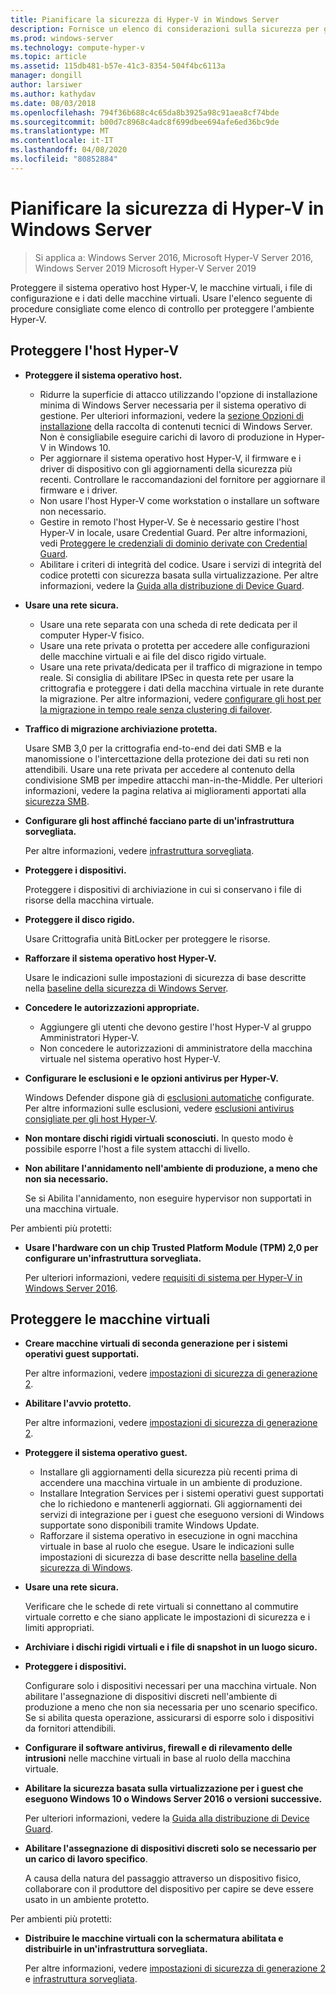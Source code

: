 ```yaml
---
title: Pianificare la sicurezza di Hyper-V in Windows Server
description: Fornisce un elenco di considerazioni sulla sicurezza per gli host Hyper-v e le macchine virtuali
ms.prod: windows-server
ms.technology: compute-hyper-v
ms.topic: article
ms.assetid: 115db481-b57e-41c3-8354-504f4bc6113a
manager: dongill
author: larsiwer
ms.author: kathydav
ms.date: 08/03/2018
ms.openlocfilehash: 794f36b688c4c65da8b3925a98c91aea8cf74bde
ms.sourcegitcommit: b00d7c8968c4adc8f699dbee694afe6ed36bc9de
ms.translationtype: MT
ms.contentlocale: it-IT
ms.lasthandoff: 04/08/2020
ms.locfileid: "80852884"
---
```

# <a name="plan-for-hyper-v-security-in-windows-server"></a>Pianificare la sicurezza di Hyper-V in Windows Server

>Si applica a: Windows Server 2016, Microsoft Hyper-V Server 2016, Windows Server 2019 Microsoft Hyper-V Server 2019

Proteggere il sistema operativo host Hyper-V, le macchine virtuali, i file di configurazione e i dati delle macchine virtuali. Usare l'elenco seguente di procedure consigliate come elenco di controllo per proteggere l'ambiente Hyper-V.

## <a name="secure-the-hyper-v-host"></a>Proteggere l'host Hyper-V
- **Proteggere il sistema operativo host.**
    - Ridurre la superficie di attacco utilizzando l'opzione di installazione minima di Windows Server necessaria per il sistema operativo di gestione. Per ulteriori informazioni, vedere la [sezione Opzioni di installazione](/windows-server/windows-server#installation-options) della raccolta di contenuti tecnici di Windows Server. Non è consigliabile eseguire carichi di lavoro di produzione in Hyper-V in Windows 10.
    - Per aggiornare il sistema operativo host Hyper-V, il firmware e i driver di dispositivo con gli aggiornamenti della sicurezza più recenti. Controllare le raccomandazioni del fornitore per aggiornare il firmware e i driver.
    - Non usare l'host Hyper-V come workstation o installare un software non necessario.
    - Gestire in remoto l'host Hyper-V. Se è necessario gestire l'host Hyper-V in locale, usare Credential Guard. Per altre informazioni, vedi [Proteggere le credenziali di dominio derivate con Credential Guard](https://docs.microsoft.com/windows/access-protection/credential-guard/credential-guard).
    - Abilitare i criteri di integrità del codice. Usare i servizi di integrità del codice protetti con sicurezza basata sulla virtualizzazione. Per altre informazioni, vedere la [Guida alla distribuzione di Device Guard](https://docs.microsoft.com/windows/device-security/device-guard/device-guard-deployment-guide).
- **Usare una rete sicura.**
    - Usare una rete separata con una scheda di rete dedicata per il computer Hyper-V fisico.
    - Usare una rete privata o protetta per accedere alle configurazioni delle macchine virtuali e ai file del disco rigido virtuale.
    - Usare una rete privata/dedicata per il traffico di migrazione in tempo reale. Si consiglia di abilitare IPSec in questa rete per usare la crittografia e proteggere i dati della macchina virtuale in rete durante la migrazione. Per altre informazioni, vedere [configurare gli host per la migrazione in tempo reale senza clustering di failover](../deploy/set-up-hosts-for-live-migration-without-failover-clustering.md).
- **Traffico di migrazione archiviazione protetta.** 

    Usare SMB 3,0 per la crittografia end-to-end dei dati SMB e la manomissione o l'intercettazione della protezione dei dati su reti non attendibili. Usare una rete privata per accedere al contenuto della condivisione SMB per impedire attacchi man-in-the-Middle. Per ulteriori informazioni, vedere la pagina relativa ai miglioramenti apportati alla [sicurezza SMB](https://technet.microsoft.com/library/dn551363.aspx). 
- **Configurare gli host affinché facciano parte di un'infrastruttura sorvegliata.** 

    Per altre informazioni, vedere [infrastruttura sorvegliata](../../../security/guarded-fabric-shielded-vm/guarded-fabric-and-shielded-vms-top-node.md).
- **Proteggere i dispositivi.** 

    Proteggere i dispositivi di archiviazione in cui si conservano i file di risorse della macchina virtuale.
    
- **Proteggere il disco rigido.** 

    Usare Crittografia unità BitLocker per proteggere le risorse.
    
- **Rafforzare il sistema operativo host Hyper-V.** 

    Usare le indicazioni sulle impostazioni di sicurezza di base descritte nella [baseline della sicurezza di Windows Server](https://docs.microsoft.com/windows/device-security/windows-security-baselines).
    
- **Concedere le autorizzazioni appropriate.**
    - Aggiungere gli utenti che devono gestire l'host Hyper-V al gruppo Amministratori Hyper-V.
    - Non concedere le autorizzazioni di amministratore della macchina virtuale nel sistema operativo host Hyper-V.

- **Configurare le esclusioni e le opzioni antivirus per Hyper-V.**  

    Windows Defender dispone già di [esclusioni automatiche](https://docs.microsoft.com/windows/security/threat-protection/windows-defender-antivirus/configure-server-exclusions-windows-defender-antivirus) configurate. Per altre informazioni sulle esclusioni, vedere [esclusioni antivirus consigliate per gli host Hyper-V](https://support.microsoft.com/kb/3105657). 

- **Non montare dischi rigidi virtuali sconosciuti.** In questo modo è possibile esporre l'host a file system attacchi di livello.

- **Non abilitare l'annidamento nell'ambiente di produzione, a meno che non sia necessario.**

    Se si Abilita l'annidamento, non eseguire hypervisor non supportati in una macchina virtuale.  

Per ambienti più protetti:

- **Usare l'hardware con un chip Trusted Platform Module (TPM) 2,0 per configurare un'infrastruttura sorvegliata.** 

    Per ulteriori informazioni, vedere [requisiti di sistema per Hyper-V in Windows Server 2016](../system-requirements-for-hyper-v-on-windows.md).

## <a name="secure-virtual-machines"></a>Proteggere le macchine virtuali
- **Creare macchine virtuali di seconda generazione per i sistemi operativi guest supportati.** 

    Per altre informazioni, vedere [impostazioni di sicurezza di generazione 2](../learn-more/Generation-2-virtual-machine-security-settings-for-Hyper-V.md).
    
- **Abilitare l'avvio protetto.** 

    Per altre informazioni, vedere [impostazioni di sicurezza di generazione 2](../learn-more/Generation-2-virtual-machine-security-settings-for-Hyper-V.md).
    
- **Proteggere il sistema operativo guest.**

    - Installare gli aggiornamenti della sicurezza più recenti prima di accendere una macchina virtuale in un ambiente di produzione.
    - Installare Integration Services per i sistemi operativi guest supportati che lo richiedono e mantenerli aggiornati. Gli aggiornamenti dei servizi di integrazione per i guest che eseguono versioni di Windows supportate sono disponibili tramite Windows Update.
    - Rafforzare il sistema operativo in esecuzione in ogni macchina virtuale in base al ruolo che esegue. Usare le indicazioni sulle impostazioni di sicurezza di base descritte nella [baseline della sicurezza di Windows](https://docs.microsoft.com/windows/device-security/windows-security-baselines).
    
- **Usare una rete sicura.** 

    Verificare che le schede di rete virtuali si connettano al commutire virtuale corretto e che siano applicate le impostazioni di sicurezza e i limiti appropriati.
    
- **Archiviare i dischi rigidi virtuali e i file di snapshot in un luogo sicuro.**

- **Proteggere i dispositivi.** 

    Configurare solo i dispositivi necessari per una macchina virtuale. Non abilitare l'assegnazione di dispositivi discreti nell'ambiente di produzione a meno che non sia necessaria per uno scenario specifico. Se si abilita questa operazione, assicurarsi di esporre solo i dispositivi da fornitori attendibili. 
    
- **Configurare il software antivirus, firewall e di rilevamento delle intrusioni** nelle macchine virtuali in base al ruolo della macchina virtuale.

- **Abilitare la sicurezza basata sulla virtualizzazione per i guest che eseguono Windows 10 o Windows Server 2016 o versioni successive.** 

    Per ulteriori informazioni, vedere la [Guida alla distribuzione di Device Guard](https://docs.microsoft.com/windows/device-security/device-guard/device-guard-deployment-guide).
    
- **Abilitare l'assegnazione di dispositivi discreti solo se necessario per un carico di lavoro specifico**. 

    A causa della natura del passaggio attraverso un dispositivo fisico, collaborare con il produttore del dispositivo per capire se deve essere usato in un ambiente protetto.

Per ambienti più protetti:

- **Distribuire le macchine virtuali con la schermatura abilitata e distribuirle in un'infrastruttura sorvegliata.** 

    Per altre informazioni, vedere [impostazioni di sicurezza di generazione 2](../learn-more/Generation-2-virtual-machine-security-settings-for-Hyper-V.md) e [infrastruttura sorvegliata](../../../security/guarded-fabric-shielded-vm/guarded-fabric-and-shielded-vms-top-node.md).
